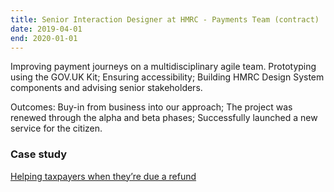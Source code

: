 ```yaml
---
title: Senior Interaction Designer at HMRC - Payments Team (contract)  
date: 2019-04-01  
end: 2020-01-01  
---
```

Improving payment journeys on a multidisciplinary agile team. Prototyping using the GOV.UK Kit; Ensuring accessibility; Building HMRC Design System components and advising senior stakeholders.

Outcomes: Buy-in from business into our approach; The project was renewed through the alpha and beta phases; Successfully launched a new service for the citizen. 

### Case study
[Helping taxpayers when they’re due a refund](https://roodesign.co.uk/work/vat-repayment-tracker/)
